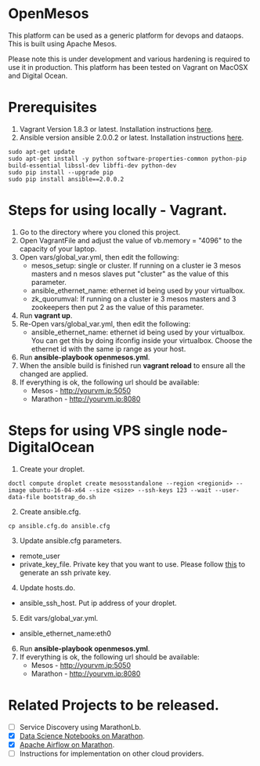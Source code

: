 # OpenMesos
This platform can be used as a generic platform for devops and dataops. This is built using Apache Mesos.

Please note this is under development and various hardening is required to use it in production. This platform has been tested on Vagrant on MacOSX and Digital Ocean.

# Prerequisites
1. Vagrant Version  1.8.3 or latest. Installation instructions [here](https://www.vagrantup.com/downloads.html).
2. Ansible version ansible 2.0.0.2 or latest. Installation instructions [here](http://docs.ansible.com/ansible/intro_installation.html#latest-releases-on-mac-osx).
```
sudo apt-get update
sudo apt-get install -y python software-properties-common python-pip build-essential libssl-dev libffi-dev python-dev
sudo pip install --upgrade pip
sudo pip install ansible==2.0.0.2
```


# Steps for using locally - Vagrant.
1. Go to the directory where you cloned this project.
2. Open VagrantFile and adjust the value of vb.memory = "4096" to the capacity of your laptop.
3. Open vars/global_var.yml, then edit the following:
    * mesos_setup: single or cluster. If running on a cluster ie 3 mesos masters and n mesos slaves put "cluster" as the value of this parameter.
    * ansible_ethernet_name: ethernet id being used by your virtualbox.
    * zk_quorumval: If running on a cluster ie 3 mesos masters and 3 zookeepers then put 2 as the value of this parameter.
4. Run __vagrant up__.
5. Re-Open vars/global_var.yml, then edit the following:
    * ansible_ethernet_name: ethernet id being used by your virtualbox. You can get this by doing ifconfig inside your virtualbox. Choose the ethernet id with the same ip range as your host.
6. Run __ansible-playbook openmesos.yml__.
7. When the ansible build is finished run __vagrant reload__ to ensure all the changed are applied.
8. If everything is ok, the following url should be available:
    * Mesos - http://yourvm.ip:5050
    * Marathon - http://yourvm.ip:8080

# Steps for using VPS single node- DigitalOcean
1. Create your droplet. 
```
doctl compute droplet create mesosstandalone --region <regionid> --image ubuntu-16-04-x64 --size <size> --ssh-keys 123 --wait --user-data-file bootstrap_do.sh
```
2. Create ansible.cfg.
```
cp ansible.cfg.do ansible.cfg
```
3. Update ansible.cfg parameters.
  * remote_user
  * private_key_file. Private key that you want to use. Please follow [this](https://help.ubuntu.com/community/SSH/OpenSSH/Keys) to generate an ssh private key. 
4. Update hosts.do.
  * ansible_ssh_host. Put ip address of your droplet.
5. Edit vars/global_var.yml.
  * ansible_ethernet_name:eth0
6. Run __ansible-playbook openmesos.yml__.
7. If everything is ok, the following url should be available:
    * Mesos - http://yourvm.ip:5050
    * Marathon - http://yourvm.ip:8080

# Related Projects to be released.
- [ ]  Service Discovery using MarathonLb.
- [x]  [Data Science Notebooks on Marathon](https://github.com/pganzon/kuwaderno).
- [x]  [Apache Airflow on Marathon](https://github.com/pganzon/airflow).
- [ ]  Instructions for implementation on other cloud providers.
